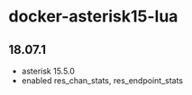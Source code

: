 # docker-asterisk15-lua


## 18.07.1

- asterisk 15.5.0
- enabled res_chan_stats, res_endpoint_stats

